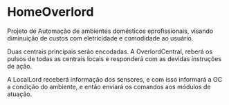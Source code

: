 # HomeOverlord
Projeto de Automação de ambientes domésticos eprofissionais, visando diminuição de custos com eletricidade e comodidade ao usuário.

Duas centrais principais serão encodadas. 
A OverlordCentral, reberá os pulsos de todas as centrais locais e responderá com as devidas instruções de ação.

A LocalLord receberá informação dos sensores, e com isso informará a OC a condição do ambiente, e então enviará os comandos aos módulos de atuação.
